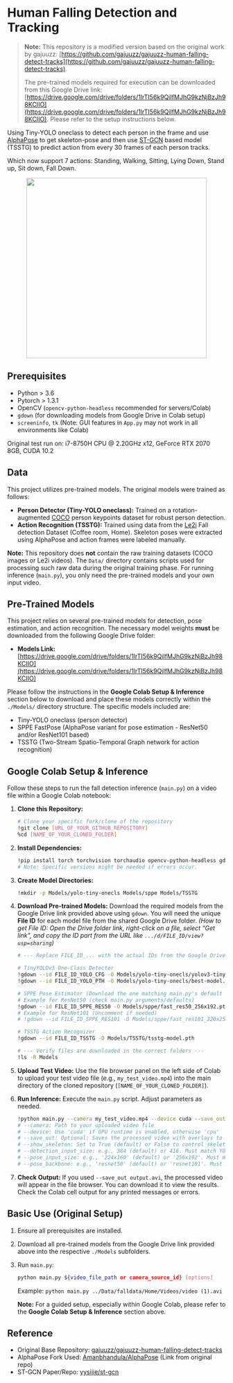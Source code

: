 # Human Falling Detection and Tracking

> **Note:** This repository is a modified version based on the original work by gajuuzz: [https://github.com/gajuuzz/gajuuzz-human-falling-detect-tracks](https://github.com/gajuuzz/gajuuzz-human-falling-detect-tracks).
>
> The pre-trained models required for execution can be downloaded from this Google Drive link: [https://drive.google.com/drive/folders/1lrTI56k9QiIfMJhG9kzNjBzJh98KCIIO](https://drive.google.com/drive/folders/1lrTI56k9QiIfMJhG9kzNjBzJh98KCIIO). Please refer to the setup instructions below.

Using Tiny-YOLO oneclass to detect each person in the frame and use
[AlphaPose](https://github.com/MVIG-SJTU/AlphaPose) to get skeleton-pose and then use
[ST-GCN](https://github.com/yysijie/st-gcn) based model (TSSTG) to predict action from every 30 frames
of each person tracks.

Which now support 7 actions: Standing, Walking, Sitting, Lying Down, Stand up, Sit down, Fall Down.

<div align="center">
    <img src="sample1.gif" width="416">
</div>

## Prerequisites

- Python > 3.6
- Pytorch > 1.3.1
- OpenCV (`opencv-python-headless` recommended for servers/Colab)
- `gdown` (for downloading models from Google Drive in Colab setup)
- `screeninfo`, `tk` (Note: GUI features in `App.py` may not work in all environments like Colab)

Original test run on: i7-8750H CPU @ 2.20GHz x12, GeForce RTX 2070 8GB, CUDA 10.2

## Data

This project utilizes pre-trained models. The original models were trained as follows:

*   **Person Detector (Tiny-YOLO oneclass):** Trained on a rotation-augmented [COCO](http://cocodataset.org/#home) person keypoints dataset for robust person detection.
*   **Action Recognition (TSSTG):** Trained using data from the [Le2i](http://le2i.cnrs.fr/Fall-detection-Dataset?lang=fr) Fall detection Dataset (Coffee room, Home). Skeleton poses were extracted using AlphaPose and action frames were labeled manually.

**Note:** This repository does **not** contain the raw training datasets (COCO images or Le2i videos). The `Data/` directory contains scripts used for processing such raw data during the original training phase. For running inference (`main.py`), you only need the pre-trained models and your own input video.

## Pre-Trained Models

This project relies on several pre-trained models for detection, pose estimation, and action recognition. The necessary model weights **must** be downloaded from the following Google Drive folder:

*   **Models Link:** [https://drive.google.com/drive/folders/1lrTI56k9QiIfMJhG9kzNjBzJh98KCIIO](https://drive.google.com/drive/folders/1lrTI56k9QiIfMJhG9kzNjBzJh98KCIIO)

Please follow the instructions in the **Google Colab Setup & Inference** section below to download and place these models correctly within the `./Models/` directory structure. The specific models included are:

*   Tiny-YOLO oneclass (person detector)
*   SPPE FastPose (AlphaPose variant for pose estimation - ResNet50 and/or ResNet101 based)
*   TSSTG (Two-Stream Spatio-Temporal Graph network for action recognition)

## Google Colab Setup & Inference

Follow these steps to run the fall detection inference (`main.py`) on a video file within a Google Colab notebook:

1.  **Clone this Repository:**
    ```bash
    # Clone your specific fork/clone of the repository
    !git clone [URL_OF_YOUR_GITHUB_REPOSITORY]
    %cd [NAME_OF_YOUR_CLONED_FOLDER]
    ```

2.  **Install Dependencies:**
    ```bash
    !pip install torch torchvision torchaudio opencv-python-headless gdown screeninfo tk -q
    # Note: Specific versions might be needed if errors occur.
    ```

3.  **Create Model Directories:**
    ```bash
    !mkdir -p Models/yolo-tiny-onecls Models/sppe Models/TSSTG
    ```

4.  **Download Pre-trained Models:**
    Download the required models from the Google Drive link provided above using `gdown`. You will need the unique **File ID** for each model file from the shared Google Drive folder.
    *(How to get File ID: Open the Drive folder link, right-click on a file, select "Get link", and copy the ID part from the URL like `.../d/FILE_ID/view?usp=sharing`)*

    ```bash
    # --- Replace FILE_ID_... with the actual IDs from the Google Drive Link ---

    # TinyYOLOv3 One-Class Detector
    !gdown --id FILE_ID_YOLO_CFG -O Models/yolo-tiny-onecls/yolov3-tiny-onecls.cfg
    !gdown --id FILE_ID_YOLO_PTH -O Models/yolo-tiny-onecls/best-model.pth

    # SPPE Pose Estimator (Download the one matching main.py's default or your choice)
    # Example for ResNet50 (check main.py arguments/defaults)
    !gdown --id FILE_ID_SPPE_RES50 -O Models/sppe/fast_res50_256x192.pth
    # Example for ResNet101 (Uncomment if needed)
    # !gdown --id FILE_ID_SPPE_RES101 -O Models/sppe/fast_res101_320x256.pth

    # TSSTG Action Recognizer
    !gdown --id FILE_ID_TSSTG -O Models/TSSTG/tsstg-model.pth

    # --- Verify files are downloaded in the correct folders ---
    !ls -R Models
    ```

5.  **Upload Test Video:**
    Use the file browser panel on the left side of Colab to upload your test video file (e.g., `my_test_video.mp4`) into the main directory of the cloned repository (`[NAME_OF_YOUR_CLONED_FOLDER]`).

6.  **Run Inference:**
    Execute the `main.py` script. Adjust parameters as needed.
    ```bash
    !python main.py --camera my_test_video.mp4 --device cuda --save_out output.avi --show_skeleton True
    # --camera: Path to your uploaded video file
    # --device: Use 'cuda' if GPU runtime is enabled, otherwise 'cpu'
    # --save_out: Optional: Saves the processed video with overlays to 'output.avi'
    # --show_skeleton: Set to True (default) or False to control skeleton overlay
    # --detection_input_size: e.g., 384 (default) or 416. Must match YOLO model if changed.
    # --pose_input_size: e.g., '224x160' (default) or '256x192'. Must match SPPE model used.
    # --pose_backbone: e.g., 'resnet50' (default) or 'resnet101'. Must match SPPE model used.
    ```

7.  **Check Output:**
    If you used `--save_out output.avi`, the processed video will appear in the file browser. You can download it to view the results. Check the Colab cell output for any printed messages or errors.

## Basic Use (Original Setup)

1.  Ensure all prerequisites are installed.
2.  Download all pre-trained models from the Google Drive link provided above into the respective `./Models` subfolders.
3.  Run `main.py`:
    ```bash
    python main.py ${video_file_path or camera_source_id} [options]
    ```
    Example: `python main.py ../Data/falldata/Home/Videos/video (1).avi`

    **Note:** For a guided setup, especially within Google Colab, please refer to the **Google Colab Setup & Inference** section above.

## Reference

-   Original Base Repository: [gajuuzz/gajuuzz-human-falling-detect-tracks](https://github.com/gajuuzz/gajuuzz-human-falling-detect-tracks)
-   AlphaPose Fork Used: [Amanbhandula/AlphaPose](https://github.com/Amanbhandula/AlphaPose) (Link from original repo)
-   ST-GCN Paper/Repo: [yysijie/st-gcn](https://github.com/yysijie/st-gcn)